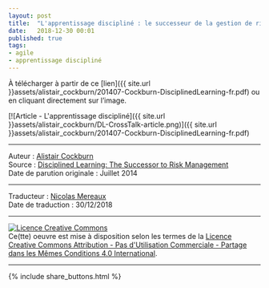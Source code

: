 ```yaml
---
layout: post
title:  "L'apprentissage discipliné : le successeur de la gestion de risques - CrossTalk magazine"
date:   2018-12-30 00:01
published: true
tags:
- agile
- apprentissage discipliné
---
```


À télécharger à partir de ce [lien]({{ site.url }}assets/alistair_cockburn/201407-Cockburn-DisciplinedLearning-fr.pdf) ou en cliquant directement sur l’image.  

[![Article - L'apprentissage discipliné]({{ site.url }}assets/alistair_cockburn/DL-CrossTalk-article.png)]({{ site.url }}assets/alistair_cockburn/201407-Cockburn-DisciplinedLearning-fr.pdf)

---
Auteur : [Alistair Cockburn](http://alistair.cockburn.us/)  
Source : [Disciplined Learning: The Successor to Risk Management](http://www.crosstalkonline.org/storage/issue-archives/2014/201407/201407-Cockburn.pdf)  
Date de parution originale : Juillet 2014  

---
Traducteur : [Nicolas Mereaux](http://www.les-traducteurs-agiles.org/traducteurs/)  
Date de traduction : 30/12/2018  

---

<a rel="license" href="http://creativecommons.org/licenses/by-nc-sa/4.0/"><img alt="Licence Creative Commons" style="border-width:0" src="http://i.creativecommons.org/l/by-nc-sa/4.0/88x31.png" /></a><br />Ce(tte) oeuvre est mise à disposition selon les termes de la <a rel="license" href="http://creativecommons.org/licenses/by-nc-sa/4.0/">Licence Creative Commons Attribution - Pas d'Utilisation Commerciale - Partage dans les Mêmes Conditions 4.0 International</a>.

---

{% include share_buttons.html %}
